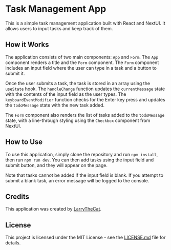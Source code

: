 # Task Management App

This is a simple task management application built with React and NextUI. It allows users to input tasks and keep track of them.

## How it Works

The application consists of two main components: `App` and `Form`. The `App` component renders a title and the `Form` component. The `Form` component includes an input field where the user can type in a task and a button to submit it. 

Once the user submits a task, the task is stored in an array using the `useState` hook. The `handleChange` function updates the `currentMessage` state with the contents of the input field as the user types. The `keyboardEventModifier` function checks for the Enter key press and updates the `todoMessage` state with the new task added. 

The `Form` component also renders the list of tasks added to the `todoMessage` state, with a line-through styling using the `Checkbox` component from NextUI.

## How to Use

To use this application, simply clone the repository and run `npm install`, then run `npm run dev`. You can then add tasks using the input field and submit button, and they will appear on the page. 

Note that tasks cannot be added if the input field is blank. If you attempt to submit a blank task, an error message will be logged to the console.

## Credits

This application was created by [LarryTheCat](https://www.github.com/larrythefatcat). 

## License

This project is licensed under the MIT License - see the [LICENSE.md](LICENSE.md) file for details.
